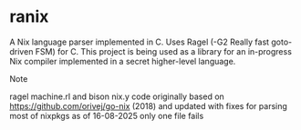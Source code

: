 # ranix

A Nix language parser implemented in C. Uses Ragel (-G2 Really fast goto-driven FSM) for C. This project is being used as a library for an in-progress Nix compiler implemented in a secret higher-level language.

> [!NOTE]
> ragel machine.rl and bison nix.y code originally based on https://github.com/orivej/go-nix (2018) and updated with fixes for parsing most of nixpkgs as of 16-08-2025 only one file fails
